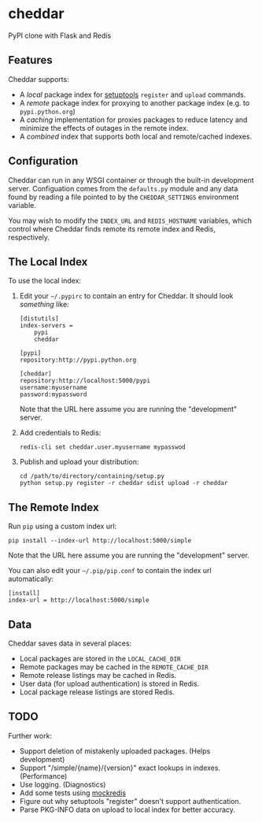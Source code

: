 # cheddar

PyPI clone with Flask and Redis

## Features

Cheddar supports:

 -  A *local* package index for [setuptools][setuptools] `register` and `upload` commands.
 -  A *remote* package index for proxying to another package index (e.g. to `pypi.python.org`)
 -  A *caching* implementation for proxies packages to reduce latency and minimize the effects
    of outages in the remote index.
 -  A *combined* index that supports both local and remote/cached indexes.

 [setuptools]: http://pythonhosted.org/setuptools/

## Configuration

Cheddar can run in any WSGI container or through the built-in development server. Configuation
comes from the `defaults.py` module and any data found by reading a file pointed to by the
`CHEDDAR_SETTINGS` environment variable.

You may wish to modify the `INDEX_URL` and `REDIS_HOSTNAME` variables, which control where
Cheddar finds remote its remote index and Redis, respectively.

## The Local Index

To use the local index:

 1. Edit your `~/.pypirc` to contain an entry for Cheddar. It should look _something_ like:

        [distutils]
        index-servers =
            pypi
            cheddar
        
        [pypi]
        repository:http://pypi.python.org
        
        [cheddar]
        repository:http://localhost:5000/pypi
        username:myusername
        password:mypassword

    Note that the URL here assume you are running the "development" server.

 2. Add credentials to Redis:
 
        redis-cli set cheddar.user.myusername mypasswod
        
 3. Publish and upload your distribution:
 
        cd /path/to/directory/containing/setup.py
        python setup.py register -r cheddar sdist upload -r cheddar

## The Remote Index

Run `pip` using a custom index url:

    pip install --index-url http://localhost:5000/simple
    
Note that the URL here assume you are running the "development" server.

You can also edit your `~/.pip/pip.conf` to contain the index url automatically:

    [install]
    index-url = http://localhost:5000/simple

## Data

Cheddar saves data in several places:

 -  Local packages are stored in the `LOCAL_CACHE_DIR`
 -  Remote packages may be cached in the `REMOTE_CACHE_DIR`
 -  Remote release listings may be cached in Redis.
 -  User data (for upload authentication) is stored in Redis.
 -  Local package release listings are stored Redis.
 
## TODO

Further work:

 -  Support deletion of mistakenly uploaded packages. (Helps development)
 -  Support "/simple/{name}/{version}" exact lookups in indexes. (Performance)
 -  Use logging. (Diagnostics)
 -  Add some tests using [mockredis][mockredis]
 -  Figure out why setuptools "register" doesn't support authentication.
 -  Parse PKG-INFO data on upload to local index for better accuracy.
 
 [mockredis]: https://github.com/locationlabs/mockredis
